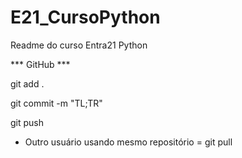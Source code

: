 # E21_CursoPython
Readme do curso Entra21 Python

*** GitHub ***

git add .

git commit -m "TL;TR"

git push

 - Outro usuário usando mesmo repositório = git pull

 

